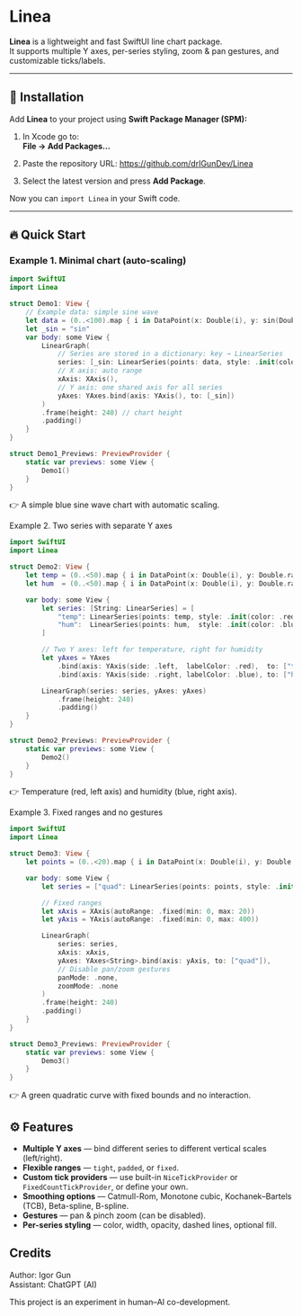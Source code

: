 # Linea

**Linea** is a lightweight and fast SwiftUI line chart package.  
It supports multiple Y axes, per-series styling, zoom & pan gestures, and customizable ticks/labels.

---

## 🚀 Installation

Add **Linea** to your project using **Swift Package Manager (SPM):**

1. In Xcode go to:  
   **File → Add Packages…**
2. Paste the repository URL: https://github.com/drIGunDev/Linea

3. Select the latest version and press **Add Package**.

Now you can `import Linea` in your Swift code.

---

## 🔥 Quick Start

### Example 1. Minimal chart (auto-scaling)
```swift
import SwiftUI
import Linea

struct Demo1: View {
    // Example data: simple sine wave
    let data = (0..<100).map { i in DataPoint(x: Double(i), y: sin(Double(i)/10)) }
    let _sin = "sin"
    var body: some View {
        LinearGraph(
            // Series are stored in a dictionary: key → LinearSeries
            series: [_sin: LinearSeries(points: data, style: .init(color: .blue))],
            // X axis: auto range
            xAxis: XAxis(),
            // Y axis: one shared axis for all series
            yAxes: YAxes.bind(axis: YAxis(), to: [_sin])
        )
        .frame(height: 240) // chart height
        .padding()
    }
}

struct Demo1_Previews: PreviewProvider {
    static var previews: some View {
        Demo1()
    }
}
```
👉 A simple blue sine wave chart with automatic scaling.

Example 2. Two series with separate Y axes
```swift
import SwiftUI
import Linea

struct Demo2: View {
    let temp = (0..<50).map { i in DataPoint(x: Double(i), y: Double.random(in: 15...30)) }
    let hum  = (0..<50).map { i in DataPoint(x: Double(i), y: Double.random(in: 40...70)) }

    var body: some View {
        let series: [String: LinearSeries] = [
            "temp": LinearSeries(points: temp, style: .init(color: .red, lineWidth: 2)),
            "hum":  LinearSeries(points: hum,  style: .init(color: .blue, lineWidth: 2))
        ]

        // Two Y axes: left for temperature, right for humidity
        let yAxes = YAxes
            .bind(axis: YAxis(side: .left,  labelColor: .red),  to: ["temp"])
            .bind(axis: YAxis(side: .right, labelColor: .blue), to: ["hum"])

        LinearGraph(series: series, yAxes: yAxes)
            .frame(height: 240)
            .padding()
    }
}

struct Demo2_Previews: PreviewProvider {
    static var previews: some View {
        Demo2()
    }
}
```
👉 Temperature (red, left axis) and humidity (blue, right axis).

Example 3. Fixed ranges and no gestures
```swift
import SwiftUI
import Linea

struct Demo3: View {
    let points = (0..<20).map { i in DataPoint(x: Double(i), y: Double(i * i)) }

    var body: some View {
        let series = ["quad": LinearSeries(points: points, style: .init(color: .green))]

        // Fixed ranges
        let xAxis = XAxis(autoRange: .fixed(min: 0, max: 20))
        let yAxis = YAxis(autoRange: .fixed(min: 0, max: 400))

        LinearGraph(
            series: series,
            xAxis: xAxis,
            yAxes: YAxes<String>.bind(axis: yAxis, to: ["quad"]),
            // Disable pan/zoom gestures
            panMode: .none,
            zoomMode: .none
        )
        .frame(height: 240)
        .padding()
    }
}

struct Demo3_Previews: PreviewProvider {
    static var previews: some View {
        Demo3()
    }
}
```
👉 A green quadratic curve with fixed bounds and no interaction.

## ⚙️ Features

- **Multiple Y axes** — bind different series to different vertical scales (left/right).  
- **Flexible ranges** — `tight`, `padded`, or `fixed`.  
- **Custom tick providers** — use built-in `NiceTickProvider` or `FixedCountTickProvider`, or define your own.  
- **Smoothing options** — Catmull-Rom, Monotone cubic, Kochanek–Bartels (TCB), Beta-spline, B-spline.  
- **Gestures** — pan & pinch zoom (can be disabled).  
- **Per-series styling** — color, width, opacity, dashed lines, optional fill.  

## Credits

Author: Igor Gun  
Assistant: ChatGPT (AI)  

This project is an experiment in human–AI co-development.
